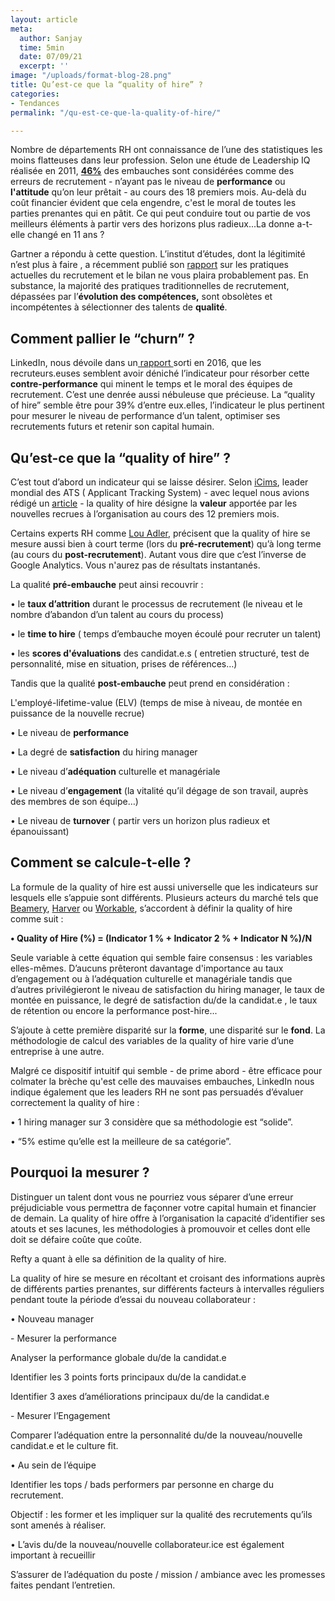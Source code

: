 ```yaml
---
layout: article
meta:
  author: Sanjay
  time: 5min
  date: 07/09/21
  excerpt: ''
image: "/uploads/format-blog-28.png"
title: Qu’est-ce que la “quality of hire” ?
categories:
- Tendances
permalink: "/qu-est-ce-que-la-quality-of-hire/"

---
```

Nombre de départements RH ont connaissance de l’une des statistiques les moins flatteuses dans leur profession. Selon une étude de Leadership IQ réalisée en 2011, [ **46%**](https://www.leadershipiq.com/blogs/leadershipiq/35354241-why-new-hires-fail-emotional-intelligence-vs-skills) des embauches sont considérées comme des erreurs de recrutement - n’ayant pas le niveau de **performance** ou **l'attitude** qu’on leur prêtait - au cours des 18 premiers mois. Au-delà du coût financier évident que cela engendre, c'est le moral de toutes les parties prenantes qui en pâtit.  Ce qui peut conduire tout ou partie de vos meilleurs éléments  à partir vers des horizons plus radieux...La donne a-t-elle changé en 11 ans ?

Gartner a répondu à cette question. L’institut d’études,  dont la légitimité n’est plus à faire , a récemment publié son [rapport](https://www.gartner.com/en/human-resources/insights/redesign-your-recruiting-strategy) sur les pratiques actuelles du recrutement et le bilan ne vous plaira probablement pas. En substance, la majorité des pratiques traditionnelles de recrutement, dépassées par l’**évolution des compétences,** sont obsolètes et incompétentes à sélectionner des talents de **qualité**.

## Comment pallier le “churn” ? 

LinkedIn, nous dévoile dans un[ rapport ](https://business.linkedin.com/content/dam/business/talent-solutions/global/en_us/c/pdfs/GRT16_GlobalRecruiting_100815.pdf)sorti en 2016,  que les recruteurs.euses semblent avoir déniché l’indicateur pour résorber cette **contre-performance** qui minent le temps et le moral des équipes de recrutement. C’est une denrée aussi nébuleuse que précieuse. La “quality of hire” semble être pour 39% d’entre eux.elles, l’indicateur le plus pertinent pour mesurer le niveau de performance d’un talent, optimiser ses recrutements futurs et retenir son capital humain.

## Qu’est-ce que la “quality of hire” ?

C’est tout d’abord un indicateur qui se laisse désirer. Selon [iCims](https://www.icims.com/glossary/recruiting-metrics/#6), leader mondial des ATS ( Applicant Tracking System) - avec lequel nous avions rédigé un [article](https://blog.refty.co/recruteur-un-poste-de-reve/) - la quality of hire désigne la **valeur** apportée par les nouvelles recrues à l’organisation au cours des 12 premiers mois.

Certains experts RH comme [Lou Adler](https://www.inc.com/lou-adler/use-the-magic-card-to-measure-and-maximize-quality-of-hire.html), précisent que la quality of hire se mesure aussi bien à court terme (lors du **pré-recrutement**)  qu’à long terme (au cours du **post-recrutement**). Autant vous dire que c’est l’inverse de Google Analytics. Vous n'aurez pas de résultats instantanés.

 La qualité **pré-embauche** peut ainsi recouvrir : 

• le **taux d’attrition** durant le processus de recrutement (le niveau et le nombre d’abandon d’un talent au cours du process) 

• le **time to hire** ( temps d’embauche moyen écoulé pour recruter un talent)

• les **scores d'évaluations** des candidat.e.s ( entretien structuré, test de personnalité, mise en situation, prises de références…)

Tandis que la qualité **post-embauche** peut prend en considération : 

L'employé-lifetime-value (ELV)  (temps de mise à niveau, de montée en puissance de la nouvelle recrue)

• Le niveau de **performance**

• La degré de **satisfaction** du hiring manager

• Le niveau d’**adéquation** culturelle et managériale

• Le niveau d’**engagement** (la vitalité qu’il dégage de son travail, auprès des membres de son équipe…)

• Le niveau de **turnover** ( partir vers un horizon plus radieux et épanouissant)

## Comment se calcule-t-elle ?

La formule de la quality of hire est aussi universelle que les indicateurs  sur lesquels elle s’appuie sont différents. Plusieurs acteurs du marché tels que [Beamery](https://beamery.com/resources/blogs/quality-of-hire-the-5-best-ways-to-measure-recruitments-golden-metric), [Harver](https://harver.com/blog/quality-of-hire/#EngagementSurvey) ou [Workable](https://resources.workable.com/tutorial/quality-of-hire), s’accordent à définir la quality of hire comme suit :

**• Quality of Hire (%) = (Indicator 1 % + Indicator 2 % + Indicator N %)/N**

Seule variable à cette équation qui semble faire consensus : les variables elles-mêmes. D’aucuns prêteront davantage d'importance au taux d’engagement ou à l’adéquation culturelle et managériale tandis que d’autres privilégieront le niveau de satisfaction du hiring manager, le taux de montée en puissance, le degré de satisfaction du/de la candidat.e , le taux de rétention ou encore la performance post-hire...

S’ajoute à cette première disparité sur la **forme**, une disparité sur le **fond**. La méthodologie de calcul des variables de la quality of hire varie d’une entreprise à une autre.

Malgré ce dispositif intuitif qui semble - de prime abord - être efficace pour colmater la brèche qu'est celle des mauvaises embauches, LinkedIn nous indique également que les leaders RH ne sont pas persuadés d’évaluer correctement la quality of hire : 

• 1 hiring manager sur 3 considère que sa méthodologie est “solide”.

• “5% estime qu’elle est la meilleure de sa catégorie”.

## Pourquoi la mesurer ? 

Distinguer un talent dont vous ne pourriez vous séparer d’une erreur préjudiciable vous permettra de façonner votre  capital humain et financier de demain. La quality of hire offre à l’organisation la capacité d’identifier ses atouts et ses lacunes, les méthodologies à promouvoir et celles dont elle doit se défaire coûte que coûte. 

Refty a quant à elle sa définition de la quality of hire.

La quality of hire se mesure en récoltant et croisant des informations auprès de différents parties prenantes, sur différents facteurs à intervalles réguliers pendant toute la période d’essai du nouveau collaborateur : 

• Nouveau manager 

\- Mesurer la performance 

Analyser la performance globale du/de la candidat.e

Identifier les 3 points forts principaux du/de la candidat.e

Identifier 3 axes d’améliorations principaux du/de la candidat.e

\- Mesurer l’Engagement 

Comparer l’adéquation entre la personnalité du/de la nouveau/nouvelle candidat.e et  le culture fit.

• Au sein de l’équipe

Identifier les tops / bads performers par personne en charge du recrutement. 

Objectif : les former et les impliquer sur la qualité des recrutements qu’ils sont amenés à réaliser.

• L’avis du/de la nouveau/nouvelle collaborateur.ice est également important à recueillir 

S’assurer de l’adéquation du poste / mission / ambiance avec les promesses faites pendant l’entretien.